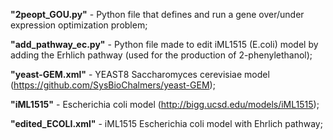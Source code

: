 **"2peopt_GOU.py"** - Python file that defines and run a gene over/under expression optimization problem; 

**"add_pathway_ec.py"** - Python file made to edit iML1515 (E.coli) model by adding the Erhlich pathway (used for the production of 2-phenylethanol);

**"yeast-GEM.xml"** - YEAST8 Saccharomyces cerevisiae model (https://github.com/SysBioChalmers/yeast-GEM);

**"iML1515"** - Escherichia coli model (http://bigg.ucsd.edu/models/iML1515);

**"edited_ECOLI.xml"** - iML1515 Escherichia coli model with Ehrlich pathway;
